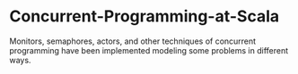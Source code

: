 # Concurrent-Programming-at-Scala
Monitors, semaphores, actors, and other techniques of concurrent programming have been implemented modeling some problems in different ways.
